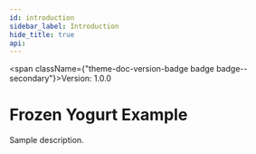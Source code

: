 ```yaml
---
id: introduction
sidebar_label: Introduction
hide_title: true
api:
---
```


<span className={"theme-doc-version-badge badge badge--secondary"}>Version: 1.0.0</span>

# Frozen Yogurt Example

Sample description.
